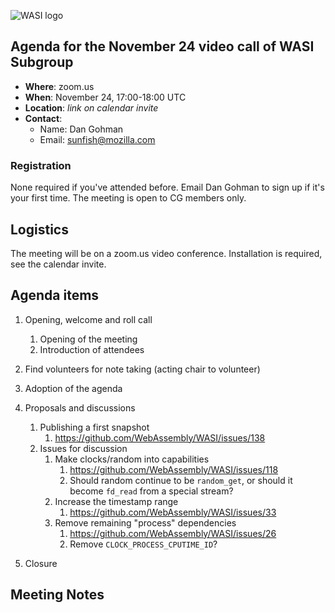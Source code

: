 ![WASI logo](/WASI.png)

## Agenda for the November 24 video call of WASI Subgroup

- **Where**: zoom.us
- **When**: November 24, 17:00-18:00 UTC
- **Location**: *link on calendar invite*
- **Contact**:
    - Name: Dan Gohman
    - Email: sunfish@mozilla.com

### Registration

None required if you've attended before. Email Dan Gohman to sign up if it's
your first time. The meeting is open to CG members only.

## Logistics

The meeting will be on a zoom.us video conference.
Installation is required, see the calendar invite.

## Agenda items

1. Opening, welcome and roll call
    1. Opening of the meeting
    1. Introduction of attendees
1. Find volunteers for note taking (acting chair to volunteer)
1. Adoption of the agenda
1. Proposals and discussions
    1. Publishing a first snapshot
         1. https://github.com/WebAssembly/WASI/issues/138
    1. Issues for discussion
         1. Make clocks/random into capabilities
             1. https://github.com/WebAssembly/WASI/issues/118
             1. Should random continue to be `random_get`, or should it become
                `fd_read` from a special stream?
         1. Increase the timestamp range
             1. https://github.com/WebAssembly/WASI/issues/33 
         1. Remove remaining "process" dependencies
             1. https://github.com/WebAssembly/WASI/issues/26
             1. Remove `CLOCK_PROCESS_CPUTIME_ID`?

1. Closure

## Meeting Notes
